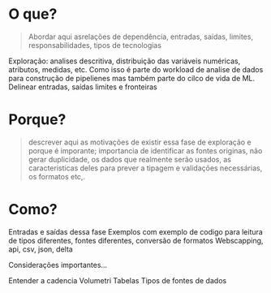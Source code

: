 # O que?
> Abordar aqui asrelações de dependência, entradas, saídas, limites, responsabilidades, tipos de tecnologias

Exploração: analises descritiva, distribuição das variáveis numéricas, atributos, medidas, etc.
Como isso é parte do workload de analise de dados para construção de pipelienes mas também parte do cilco de vida de ML. Delinear entradas, saídas limites e fronteiras

# Porque?
> descrever aqui as motivações de existir essa fase de exploração e porque é imporante;  importancia de identificar as fontes originas, não gerar duplicidade, os dados que realmente serão usados,  as caracteristicas deles para prever a tipagem e validações necessárias, os formatos etc,.

# Como?
Entradas e saídas dessa fase
Exemplos com exemplo de codigo para leitura de tipos diferentes, fontes diferentes, conversão de formatos
Webscapping, api, csv, json, delta

Considerações importantes...

Entender a cadencia
Volumetri 
Tabelas
Tipos de fontes de dados


